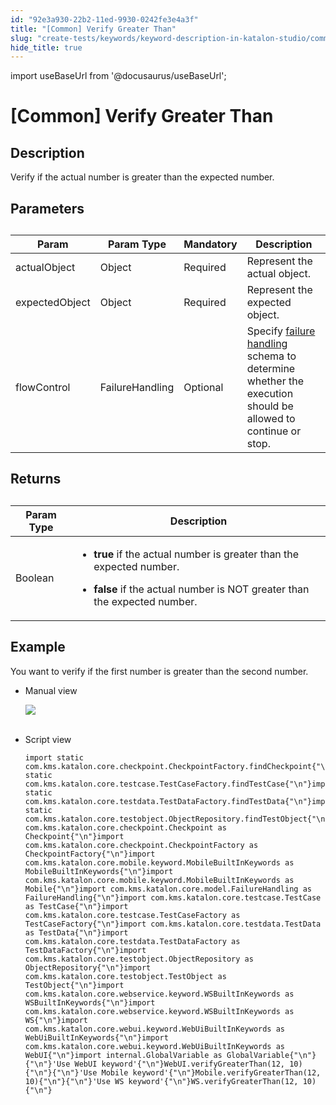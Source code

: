 ```yaml
---
id: "92e3a930-22b2-11ed-9930-0242fe3e4a3f"
title: "[Common] Verify Greater Than"
slug: "create-tests/keywords/keyword-description-in-katalon-studio/common-assertions/common-verify-greater-than"
hide_title: true
---
```

import useBaseUrl from '@docusaurus/useBaseUrl';


# <a id="id_0" class="anchor_top_offset"/><a id="ariaid-title1" class="anchor_top_offset"/>[Common] Verify Greater Than


## <a id="id_0__id_1" class="anchor_top_offset"/>Description  

              
<p xmlns="http://www.w3.org/1999/xhtml" className="p">Verify if the actual number is greater than the expected   number.</p> 
      

## <a id="id_0__id_2" class="anchor_top_offset"/>Parameters  

              
<table xmlns="http://www.w3.org/1999/xhtml" className="table anchor_top_offset" id="id_0__49ef7c73-8dad-4d7f-8cb0-50aa1d489506"><caption /><thead className="thead"><tr className><th className="entry anchor_top_offset" id="id_0__49ef7c73-8dad-4d7f-8cb0-50aa1d489506__entry__1">Param</th><th className="entry anchor_top_offset" id="id_0__49ef7c73-8dad-4d7f-8cb0-50aa1d489506__entry__2">Param Type</th><th className="entry anchor_top_offset" id="id_0__49ef7c73-8dad-4d7f-8cb0-50aa1d489506__entry__3">Mandatory</th><th className="entry anchor_top_offset" id="id_0__49ef7c73-8dad-4d7f-8cb0-50aa1d489506__entry__4">Description</th></tr></thead><tbody className="tbody"><tr className><td className="entry" headers="id_0__49ef7c73-8dad-4d7f-8cb0-50aa1d489506__entry__1 id_0__49ef7c73-8dad-4d7f-8cb0-50aa1d489506__entry__2 id_0__49ef7c73-8dad-4d7f-8cb0-50aa1d489506__entry__3 id_0__49ef7c73-8dad-4d7f-8cb0-50aa1d489506__entry__4 ">actualObject</td><td className="entry" headers="id_0__49ef7c73-8dad-4d7f-8cb0-50aa1d489506__entry__1 id_0__49ef7c73-8dad-4d7f-8cb0-50aa1d489506__entry__2 id_0__49ef7c73-8dad-4d7f-8cb0-50aa1d489506__entry__3 id_0__49ef7c73-8dad-4d7f-8cb0-50aa1d489506__entry__4 ">Object</td><td className="entry" headers="id_0__49ef7c73-8dad-4d7f-8cb0-50aa1d489506__entry__1 id_0__49ef7c73-8dad-4d7f-8cb0-50aa1d489506__entry__2 id_0__49ef7c73-8dad-4d7f-8cb0-50aa1d489506__entry__3 id_0__49ef7c73-8dad-4d7f-8cb0-50aa1d489506__entry__4 ">Required</td><td className="entry" headers="id_0__49ef7c73-8dad-4d7f-8cb0-50aa1d489506__entry__1 id_0__49ef7c73-8dad-4d7f-8cb0-50aa1d489506__entry__2 id_0__49ef7c73-8dad-4d7f-8cb0-50aa1d489506__entry__3 id_0__49ef7c73-8dad-4d7f-8cb0-50aa1d489506__entry__4 ">Represent the actual object.</td></tr><tr className><td className="entry" headers="id_0__49ef7c73-8dad-4d7f-8cb0-50aa1d489506__entry__1 id_0__49ef7c73-8dad-4d7f-8cb0-50aa1d489506__entry__2 id_0__49ef7c73-8dad-4d7f-8cb0-50aa1d489506__entry__3 id_0__49ef7c73-8dad-4d7f-8cb0-50aa1d489506__entry__4 ">expectedObject</td><td className="entry" headers="id_0__49ef7c73-8dad-4d7f-8cb0-50aa1d489506__entry__1 id_0__49ef7c73-8dad-4d7f-8cb0-50aa1d489506__entry__2 id_0__49ef7c73-8dad-4d7f-8cb0-50aa1d489506__entry__3 id_0__49ef7c73-8dad-4d7f-8cb0-50aa1d489506__entry__4 ">Object</td><td className="entry" headers="id_0__49ef7c73-8dad-4d7f-8cb0-50aa1d489506__entry__1 id_0__49ef7c73-8dad-4d7f-8cb0-50aa1d489506__entry__2 id_0__49ef7c73-8dad-4d7f-8cb0-50aa1d489506__entry__3 id_0__49ef7c73-8dad-4d7f-8cb0-50aa1d489506__entry__4 ">Required</td><td className="entry" headers="id_0__49ef7c73-8dad-4d7f-8cb0-50aa1d489506__entry__1 id_0__49ef7c73-8dad-4d7f-8cb0-50aa1d489506__entry__2 id_0__49ef7c73-8dad-4d7f-8cb0-50aa1d489506__entry__3 id_0__49ef7c73-8dad-4d7f-8cb0-50aa1d489506__entry__4 ">Represent the expected object.</td></tr><tr className><td className="entry" headers="id_0__49ef7c73-8dad-4d7f-8cb0-50aa1d489506__entry__1 id_0__49ef7c73-8dad-4d7f-8cb0-50aa1d489506__entry__2 id_0__49ef7c73-8dad-4d7f-8cb0-50aa1d489506__entry__3 id_0__49ef7c73-8dad-4d7f-8cb0-50aa1d489506__entry__4 ">flowControl</td><td className="entry" headers="id_0__49ef7c73-8dad-4d7f-8cb0-50aa1d489506__entry__1 id_0__49ef7c73-8dad-4d7f-8cb0-50aa1d489506__entry__2 id_0__49ef7c73-8dad-4d7f-8cb0-50aa1d489506__entry__3 id_0__49ef7c73-8dad-4d7f-8cb0-50aa1d489506__entry__4 ">FailureHandling</td><td className="entry" headers="id_0__49ef7c73-8dad-4d7f-8cb0-50aa1d489506__entry__1 id_0__49ef7c73-8dad-4d7f-8cb0-50aa1d489506__entry__2 id_0__49ef7c73-8dad-4d7f-8cb0-50aa1d489506__entry__3 id_0__49ef7c73-8dad-4d7f-8cb0-50aa1d489506__entry__4 ">Optional</td><td className="entry" headers="id_0__49ef7c73-8dad-4d7f-8cb0-50aa1d489506__entry__1 id_0__49ef7c73-8dad-4d7f-8cb0-50aa1d489506__entry__2 id_0__49ef7c73-8dad-4d7f-8cb0-50aa1d489506__entry__3 id_0__49ef7c73-8dad-4d7f-8cb0-50aa1d489506__entry__4 ">Specify <a className="xref" href="/docs/maintain/configure-failure-handling-settings-in-katalon-studio">failure handling</a> schema to         determine whether the execution should be allowed to continue or         stop.</td></tr></tbody></table> 
      

## <a id="id_0__id_3" class="anchor_top_offset"/>Returns 

              
<table xmlns="http://www.w3.org/1999/xhtml" className="table anchor_top_offset" id="id_0__19c56763-fec3-4617-a2a2-edf56fed65d7"><caption /><thead className="thead"><tr className><th className="entry anchor_top_offset" id="id_0__19c56763-fec3-4617-a2a2-edf56fed65d7__entry__1">Param Type</th><th className="entry anchor_top_offset" id="id_0__19c56763-fec3-4617-a2a2-edf56fed65d7__entry__2">Description</th></tr></thead><tbody className="tbody"><tr className><td className="entry" headers="id_0__19c56763-fec3-4617-a2a2-edf56fed65d7__entry__1 id_0__19c56763-fec3-4617-a2a2-edf56fed65d7__entry__2 ">Boolean</td><td className="entry" headers="id_0__19c56763-fec3-4617-a2a2-edf56fed65d7__entry__1 id_0__19c56763-fec3-4617-a2a2-edf56fed65d7__entry__2 ">         <ul className="ul"><li className="li">             <p className="p">               <strong className="ph b">true</strong> if the actual number is greater than               the expected number.</p>           </li><li className="li">             <p className="p">               <strong className="ph b">false</strong> if the actual number is NOT greater               than the expected number.</p>           </li></ul>       </td></tr></tbody></table> 
      

## <a id="id_0__id_4" class="anchor_top_offset"/>Example  

              
<p xmlns="http://www.w3.org/1999/xhtml" className="p">You want to verify if the first number is greater than the   second number.</p> 
      
<ul xmlns="http://www.w3.org/1999/xhtml" className="ul"><li className="li">     <p className="p">Manual view</p>     <p className="p">       <img className="image" src={useBaseUrl("https://github.com/katalon-studio/docs-images/raw/master/katalon-studio/docs/common-verify-greater-than/image2017-3-3-173A293A1.png")} /><br /><br />     </p>   </li><li className="li">     <p className="p">Script view </p>     <pre className="pre codeblock"><code>import static com.kms.katalon.core.checkpoint.CheckpointFactory.findCheckpoint{"\n"}import static com.kms.katalon.core.testcase.TestCaseFactory.findTestCase{"\n"}import static com.kms.katalon.core.testdata.TestDataFactory.findTestData{"\n"}import static com.kms.katalon.core.testobject.ObjectRepository.findTestObject{"\n"}import com.kms.katalon.core.checkpoint.Checkpoint as Checkpoint{"\n"}import com.kms.katalon.core.checkpoint.CheckpointFactory as CheckpointFactory{"\n"}import com.kms.katalon.core.mobile.keyword.MobileBuiltInKeywords as MobileBuiltInKeywords{"\n"}import com.kms.katalon.core.mobile.keyword.MobileBuiltInKeywords as Mobile{"\n"}import com.kms.katalon.core.model.FailureHandling as FailureHandling{"\n"}import com.kms.katalon.core.testcase.TestCase as TestCase{"\n"}import com.kms.katalon.core.testcase.TestCaseFactory as TestCaseFactory{"\n"}import com.kms.katalon.core.testdata.TestData as TestData{"\n"}import com.kms.katalon.core.testdata.TestDataFactory as TestDataFactory{"\n"}import com.kms.katalon.core.testobject.ObjectRepository as ObjectRepository{"\n"}import com.kms.katalon.core.testobject.TestObject as TestObject{"\n"}import com.kms.katalon.core.webservice.keyword.WSBuiltInKeywords as WSBuiltInKeywords{"\n"}import com.kms.katalon.core.webservice.keyword.WSBuiltInKeywords as WS{"\n"}import com.kms.katalon.core.webui.keyword.WebUiBuiltInKeywords as WebUiBuiltInKeywords{"\n"}import com.kms.katalon.core.webui.keyword.WebUiBuiltInKeywords as WebUI{"\n"}import internal.GlobalVariable as GlobalVariable{"\n"}{"\n"}'Use WebUI keyword'{"\n"}WebUI.verifyGreaterThan(12, 10){"\n"}{"\n"}'Use Mobile keyword'{"\n"}Mobile.verifyGreaterThan(12, 10){"\n"}{"\n"}'Use WS keyword'{"\n"}WS.verifyGreaterThan(12, 10){"\n"}</code></pre>   </li></ul> 
      

